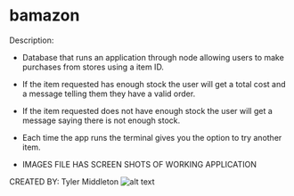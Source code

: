 # bamazon
Description: 
- Database that runs an application through node allowing users to make purchases from stores using a item ID.
- If the item requested has enough stock the user will get a total cost and a message telling them they have a valid order.
- If the item requested does not have enough stock the user will get a message saying there is not enough stock.
- Each time the app runs the terminal gives you the option to try another item.

- IMAGES FILE HAS SCREEN SHOTS OF WORKING APPLICATION

CREATED BY: Tyler Middleton
![alt text](https://github.com/RestrictedUser/bamazon/invalidOrder.PNG)
